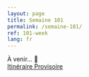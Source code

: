 ```yaml
---
layout: page
title: Semaine 101
permalink: /semaine-101/
ref: 101-week
lang: fr
---
```

À venir... 👀
<br>
<a href="https://drive.google.com/file/d/1kdBjUNOwsHgYJ3woFIp9xDmeHZLhL-Tv/view?usp=sharing">Itinéraire Provisoire</a>